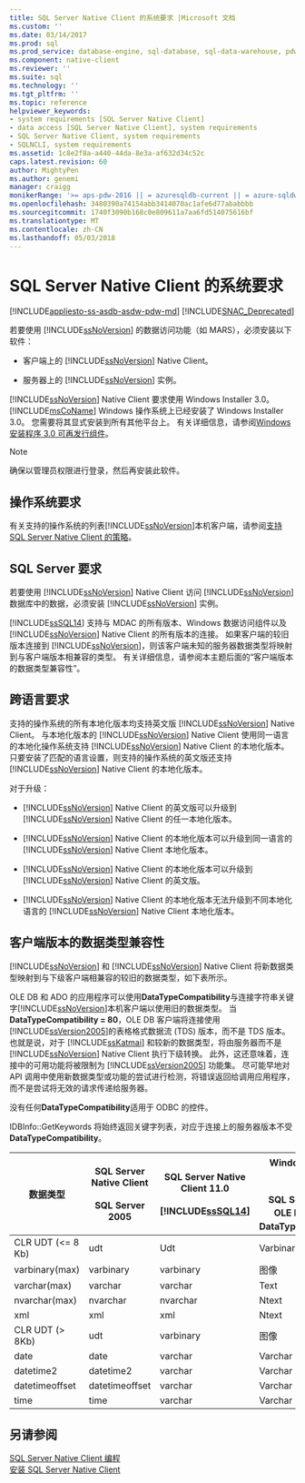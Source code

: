 ```yaml
---
title: SQL Server Native Client 的系统要求 |Microsoft 文档
ms.custom: ''
ms.date: 03/14/2017
ms.prod: sql
ms.prod_service: database-engine, sql-database, sql-data-warehouse, pdw
ms.component: native-client
ms.reviewer: ''
ms.suite: sql
ms.technology: ''
ms.tgt_pltfrm: ''
ms.topic: reference
helpviewer_keywords:
- system requirements [SQL Server Native Client]
- data access [SQL Server Native Client], system requirements
- SQL Server Native Client, system requirements
- SQLNCLI, system requirements
ms.assetid: 1c8e2f8a-a440-44da-8e3a-af632d34c52c
caps.latest.revision: 60
author: MightyPen
ms.author: genemi
manager: craigg
monikerRange: '>= aps-pdw-2016 || = azuresqldb-current || = azure-sqldw-latest || >= sql-server-2016 || = sqlallproducts-allversions'
ms.openlocfilehash: 3480390a74154abb3414070ac1afe6d77ababbbb
ms.sourcegitcommit: 1740f3090b168c0e809611a7aa6fd514075616bf
ms.translationtype: MT
ms.contentlocale: zh-CN
ms.lasthandoff: 05/03/2018
---
```

# <a name="system-requirements-for-sql-server-native-client"></a>SQL Server Native Client 的系统要求
[!INCLUDE[appliesto-ss-asdb-asdw-pdw-md](../../includes/appliesto-ss-asdb-asdw-pdw-md.md)]
[!INCLUDE[SNAC_Deprecated](../../includes/snac-deprecated.md)]

  若要使用 [!INCLUDE[ssNoVersion](../../includes/ssnoversion-md.md)] 的数据访问功能（如 MARS），必须安装以下软件：  
  
-   客户端上的 [!INCLUDE[ssNoVersion](../../includes/ssnoversion-md.md)] Native Client。  
  
-   服务器上的 [!INCLUDE[ssNoVersion](../../includes/ssnoversion-md.md)] 实例。  
  
 [!INCLUDE[ssNoVersion](../../includes/ssnoversion-md.md)] Native Client 要求使用 Windows Installer 3.0。 [!INCLUDE[msCoName](../../includes/msconame-md.md)] Windows 操作系统上已经安装了 Windows Installer 3.0。 您需要将其显式安装到所有其他平台上。 有关详细信息，请参阅[Windows 安装程序 3.0 可再发行组件](http://go.microsoft.com/fwlink/?LinkId=46459)。  
  
> [!NOTE]  
>  确保以管理员权限进行登录，然后再安装此软件。  
  
## <a name="operating-system-requirements"></a>操作系统要求  
 有关支持的操作系统的列表[!INCLUDE[ssNoVersion](../../includes/ssnoversion-md.md)]本机客户端，请参阅[支持 SQL Server Native Client 的策略](../../relational-databases/native-client/applications/support-policies-for-sql-server-native-client.md)。  
  
## <a name="sql-server-requirements"></a>SQL Server 要求  
 若要使用 [!INCLUDE[ssNoVersion](../../includes/ssnoversion-md.md)] Native Client 访问 [!INCLUDE[ssNoVersion](../../includes/ssnoversion-md.md)] 数据库中的数据，必须安装 [!INCLUDE[ssNoVersion](../../includes/ssnoversion-md.md)] 实例。  
  
 [!INCLUDE[ssSQL14](../../includes/sssql14-md.md)] 支持与 MDAC 的所有版本、Windows 数据访问组件以及 [!INCLUDE[ssNoVersion](../../includes/ssnoversion-md.md)] Native Client 的所有版本的连接。 如果客户端的较旧版本连接到 [!INCLUDE[ssNoVersion](../../includes/ssnoversion-md.md)]，则该客户端未知的服务器数据类型将映射到与客户端版本相兼容的类型。 有关详细信息，请参阅本主题后面的“客户端版本的数据类型兼容性”。  
  
## <a name="cross-language-requirements"></a>跨语言要求  
 支持的操作系统的所有本地化版本均支持英文版 [!INCLUDE[ssNoVersion](../../includes/ssnoversion-md.md)] Native Client。 与本地化版本的 [!INCLUDE[ssNoVersion](../../includes/ssnoversion-md.md)] Native Client 使用同一语言的本地化操作系统支持 [!INCLUDE[ssNoVersion](../../includes/ssnoversion-md.md)] Native Client 的本地化版本。 只要安装了匹配的语言设置，则支持的操作系统的英文版还支持 [!INCLUDE[ssNoVersion](../../includes/ssnoversion-md.md)] Native Client 的本地化版本。  
  
 对于升级：  
  
-   [!INCLUDE[ssNoVersion](../../includes/ssnoversion-md.md)] Native Client 的英文版可以升级到 [!INCLUDE[ssNoVersion](../../includes/ssnoversion-md.md)] Native Client 的任一本地化版本。  
  
-   [!INCLUDE[ssNoVersion](../../includes/ssnoversion-md.md)] Native Client 的本地化版本可以升级到同一语言的 [!INCLUDE[ssNoVersion](../../includes/ssnoversion-md.md)] Native Client 本地化版本。  
  
-   [!INCLUDE[ssNoVersion](../../includes/ssnoversion-md.md)] Native Client 的本地化版本可以升级到 [!INCLUDE[ssNoVersion](../../includes/ssnoversion-md.md)] Native Client 的英文版。  
  
-   [!INCLUDE[ssNoVersion](../../includes/ssnoversion-md.md)] Native Client 的本地化版本无法升级到不同本地化语言的 [!INCLUDE[ssNoVersion](../../includes/ssnoversion-md.md)] Native Client 本地化版本。  
  
## <a name="data-type-compatibility-for-client-versions"></a>客户端版本的数据类型兼容性  
 [!INCLUDE[ssNoVersion](../../includes/ssnoversion-md.md)] 和 [!INCLUDE[ssNoVersion](../../includes/ssnoversion-md.md)] Native Client 将新数据类型映射到与下级客户端相兼容的较旧的数据类型，如下表所示。  
  
 OLE DB 和 ADO 的应用程序可以使用**DataTypeCompatibility**与连接字符串关键字[!INCLUDE[ssNoVersion](../../includes/ssnoversion-md.md)]本机客户端以使用旧的数据类型。 当**DataTypeCompatibility = 80**，OLE DB 客户端将连接使用[!INCLUDE[ssVersion2005](../../includes/ssversion2005-md.md)]的表格格式数据流 (TDS) 版本，而不是 TDS 版本。 也就是说，对于 [!INCLUDE[ssKatmai](../../includes/sskatmai-md.md)] 和较新的数据类型，将由服务器而不是 [!INCLUDE[ssNoVersion](../../includes/ssnoversion-md.md)] Native Client 执行下级转换。 此外，这还意味着，连接中的可用功能将被限制为 [!INCLUDE[ssVersion2005](../../includes/ssversion2005-md.md)] 功能集。 尽可能早地对 API 调用中使用新数据类型或功能的尝试进行检测，将错误返回给调用应用程序，而不是尝试将无效的请求传递给服务器。  
  
 没有任何**DataTypeCompatibility**适用于 ODBC 的控件。  
  
 IDBInfo::GetKeywords 将始终返回关键字列表，对应于连接上的服务器版本不受**DataTypeCompatibility**。  
  
|数据类型|SQL Server Native Client<br /><br /> SQL Server 2005|SQL Server Native Client 11.0<br /><br /> [!INCLUDE[ssSQL14](../../includes/sssql14-md.md)]|Windows 数据访问组件、MDAC 及<br /><br /> SQL Server Native Client OLE DB 应用程序（其中 DataTypeCompatibility=80）|  
|---------------|--------------------------------------------------|-------------------------------------------------------------|-------------------------------------------------------------------------------------------------------------------------------|  
|CLR UDT (\<= 8 Kb)|udt|Udt|Varbinary|  
|varbinary(max)|varbinary|varbinary|图像|  
|varchar(max)|varchar|varchar|Text|  
|nvarchar(max)|nvarchar|nvarchar|Ntext|  
|xml|xml|xml|Ntext|  
|CLR UDT (> 8Kb)|udt|varbinary|图像|  
|date|date|varchar|Varchar|  
|datetime2|datetime2|varchar|Varchar|  
|datetimeoffset|datetimeoffset|varchar|Varchar|  
|time|time|varchar|Varchar|  
  
## <a name="see-also"></a>另请参阅  
 [SQL Server Native Client 编程](../../relational-databases/native-client/sql-server-native-client-programming.md)   
 [安装 SQL Server Native Client](../../relational-databases/native-client/applications/installing-sql-server-native-client.md)  
  
  
